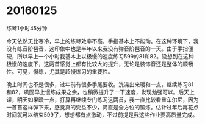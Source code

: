 # 20160125

练琴1小时45分钟

今天依然无比寒冷，早上的练琴效率不高，手指基本上不能动。在这种环境下，我没有练音阶琶音，这印象中也是半年以来我没有弹音阶琶音的一天。由于手指僵硬，所以早上一个小时我基本上以极慢的速度练习599的81和82。没想到在这种极慢的速度下，这两首感觉上都有比较大的提升，无论是装饰音还是整体的顺畅性。可见，慢练，尤其是超慢练习的重要性。

晚上时间也不是很多，过年前有很多手尾要收。洗澡出来暖和一点，继续练习81和82，巩固早上慢练成果之余，也稍微提升了一下速度，发现勉强可以。后天上课，明天如果暖一点，打算再继续专门练习这两首，我一直比较看重车尔尼，因为一首首这样弹下来，感觉真的受益不少，简直是全方位的锻炼。估计过年后再花点时间就可以结束599了，想想都有点激动，不过前提是我这些作业要高质量完成。
